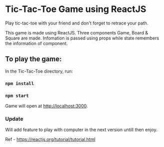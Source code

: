 # Tic-Tac-Toe Game using ReactJS

Play tic-tac-toe with your friend and don't forget to retrace your path. 

This game is made using ReactJS. Three components Game, Board & Square are made. Infomation is passed using props while state remembers the information of component.
## To play the game:


In the Tic-Tac-Toe directory, run:

### `npm install`
### `npm start`

Game will open at [http://localhost:3000](http://localhost:3000).

### Update
Will add feature to play with computer in the next version untill then enjoy.

Ref -  https://reactjs.org/tutorial/tutorial.html